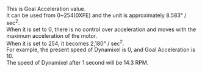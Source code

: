 This is Goal Acceleration value.  
It can be used from 0~254(0XFE) and the unit is approximately 8.583&deg; / sec<sup>2</sup>.  
When it is set to 0, there is no control over acceleration and moves with the maximum acceleration of the motor.  
When it is set to 254, it becomes 2,180&deg; / sec<sup>2</sup>.  
For example, the present speed of Dynamixel is 0, and Goal Acceleration is 10.  
The speed of Dynamixel after 1 second will be 14.3 RPM.
